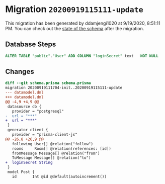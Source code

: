 # Migration `20200919115111-update`

This migration has been generated by ddamjengi1020 at 9/19/2020, 8:51:11 PM.
You can check out the [state of the schema](./schema.prisma) after the migration.

## Database Steps

```sql
ALTER TABLE "public"."User" ADD COLUMN "loginSecret" text   NOT NULL 
```

## Changes

```diff
diff --git schema.prisma schema.prisma
migration 20200919111704-init..20200919115111-update
--- datamodel.dml
+++ datamodel.dml
@@ -4,9 +4,9 @@
 datasource db {
   provider = "postgresql"
-  url = "***"
+  url = "***"
 }
 generator client {
   provider = "prisma-client-js"
@@ -26,8 +26,9 @@
   following User[] @relation("follow")
   rooms     Room[] @relation(references: [id])
   fromMessage Message[] @relation("from")
   ToMessage Message[] @relation("to")
+  loginSecret String
 }
 model Post {
   id       Int @id @default(autoincrement())
```


